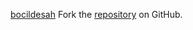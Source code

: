 [bocildesah](https://bocildesah.pages.dev)
Fork the [repository](https://github.com/lapelive) on GitHub.